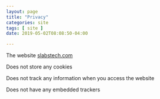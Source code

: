 ```yaml
---
layout: page
title: "Privacy"
categories: site
tags: [ site ]
date: 2019-05-02T08:08:50-04:00

---
```


The website [slabstech.com](https://slabstech.com)

Does not store any cookies

Does not track any information when you access the website

Does not have any embedded trackers
